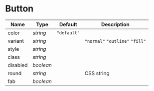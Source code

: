 # Button

| Name | Type | Default | Description |
| --- | --- | --- | --- |
| color | _string_ | `"default"` |
| variant | _string_ | | `"normal"` `"outline"` `"fill"`
| style | _string_ |
| class | _string_ |
| disabled | _boolean_ |
| round | _string_ | | CSS string
| fab | _boolean_ |

